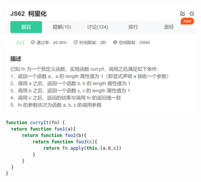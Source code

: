 ![67046198448](assets/1670461984483.png)

~~~js
function curryIt(fn) {
  return function foo1(a){
      return function foo2(b){
          return function foo3(c){
              return fn.apply(this,[a,b,c])
          }
      }
  }
}
~~~

